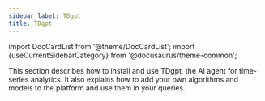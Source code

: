 ```yaml
---
sidebar_label: TDgpt
title: TDgpt
---
```


import DocCardList from '@theme/DocCardList';
import {useCurrentSidebarCategory} from '@docusaurus/theme-common';

This section describes how to install and use TDgpt, the AI agent for time-series analytics. It also explains how to add your own algorithms and models to the platform and use them in your queries.

<DocCardList items={useCurrentSidebarCategory().items}/>

